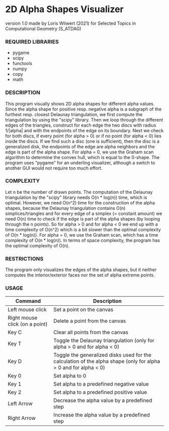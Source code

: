 # 2D Alpha Shapes Visualizer
version 1.0
made by Loris Wilwert (2021)
for Selected Topics in Computational Geometry (S_ATDAG)

### REQUIRED LIBRARIES
* pygame
* scipy
* functools
* numpy
* copy
* math


### DESCRIPTION
This program visually shows 2D alpha shapes for different alpha values.
Since the alpha shape for positive resp. negative alpha is a subgraph of the furthest resp. closest Delaunay 
triangulation, we first compute the triangulation by using the "scipy" library.
Then we loop through the different edges of the triangles, construct for each edge the two discs with radius 1/|alpha| 
and with the endpoints of the edge on its boundary. 
Next we check for both discs, if every  point (for alpha > 0) or if no point (for alpha < 0) lies inside the discs.
If we find such a disc (one is sufficient), then the disc is a generalized disk, the endpoints of the edge are alpha 
neighbors and the edge is part of the alpha shape.
For alpha = 0, we use the Graham scan algorithm to determine the convex hull, which is equal to the 0-shape.
The program uses "pygame" for an underling visualizer, although a switch to another GUI would not require too much effort.

### COMPLEXITY
Let n be the number of drawn points.
The computation of the Delaunay triangulation by the "scipy" library needs O(n * log(n)) time, which is optimal.
However, we need O(n^2) time for the construction of the alpha shapes, because the Delaunay triangulation contains O(n) 
simplices/triangles and for every edge of a simplex (= constant amount) we need O(n) time to check if the edge is part 
of the alpha shapes (by looping through the n points).
So for alpha > 0 and for alpha < 0 we end up with a time complexity of O(n^2) which is a bit slower than the optimal
complexity of O(n * log(n)). For alpha = 0, we use the Graham scan, which has a time complexity of O(n * log(n)).
In terms of space complexity, the program has the optimal complexity of O(n). 

### RESTRICTIONS
The program only visualizes the edges of the alpha shapes, but it neither computes the interior/exterior faces nor 
the set of alpha extreme points. 

### USAGE
Command | Description
------------ | -------------
Left mouse click | Set a point on the canvas
Right mouse click (on a point) | Delete a point from the canvas
Key C | Clear all points from the canvas
Key T | Toggle the Delaunay triangulation (only for alpha > 0 and for alpha < 0)
Key D | Toggle the generalized disks used for the calculation of the alpha shape (only for alpha > 0 and for alpha < 0)
Key 0 |  Set alpha to 0
Key 1 | Set alpha to a predefined negative value
Key 2 |  Set alpha to a predefined positive value
Left Arrow | Decrease the alpha value by a predefined step
Right Arrow | Increase the alpha value by a predefined step
